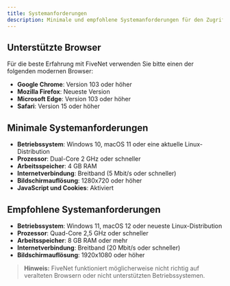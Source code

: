 ```yaml
---
title: Systemanforderungen
description: Minimale und empfohlene Systemanforderungen für den Zugriff auf FiveNet.
---
```


## Unterstützte Browser

Für die beste Erfahrung mit FiveNet verwenden Sie bitte einen der folgenden modernen Browser:

- **Google Chrome**: Version 103 oder höher
- **Mozilla Firefox**: Neueste Version
- **Microsoft Edge**: Version 103 oder höher
- **Safari**: Version 15 oder höher

## Minimale Systemanforderungen

- **Betriebssystem**: Windows 10, macOS 11 oder eine aktuelle Linux-Distribution
- **Prozessor**: Dual-Core 2 GHz oder schneller
- **Arbeitsspeicher**: 4 GB RAM
- **Internetverbindung**: Breitband (5 Mbit/s oder schneller)
- **Bildschirmauflösung**: 1280x720 oder höher
- **JavaScript und Cookies**: Aktiviert

## Empfohlene Systemanforderungen

- **Betriebssystem**: Windows 11, macOS 12 oder neueste Linux-Distribution
- **Prozessor**: Quad-Core 2,5 GHz oder schneller
- **Arbeitsspeicher**: 8 GB RAM oder mehr
- **Internetverbindung**: Breitband (20 Mbit/s oder schneller)
- **Bildschirmauflösung**: 1920x1080 oder höher

> **Hinweis:** FiveNet funktioniert möglicherweise nicht richtig auf veralteten Browsern oder nicht unterstützten Betriebssystemen.
